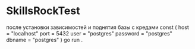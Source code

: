 # SkillsRockTest
после установки зависимостей и поднятия базы с кредами
const (
	host     = "localhost"
	port     = 5432
	user     = "postgres"
	password = "postgres"
	dbname   = "postgres"
)
go run .